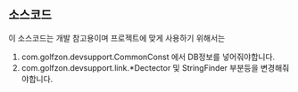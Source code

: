## 소스코드

이 소스코드는 개발 참고용이며
프로젝트에 맞게 사용하기 위해서는 

1. com.golfzon.devsupport.CommonConst 에서 DB정보를 넣어줘야합니다.
2. com.golfzon.devsupport.link.*Dectector 및 StringFinder 부분등을 변경해줘야합니다.
